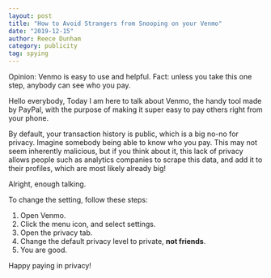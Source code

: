```yaml
---
layout: post
title: "How to Avoid Strangers from Snooping on your Venmo"
date: "2019-12-15"
author: Reece Dunham
category: publicity
tag: spying
---
```


Opinion: Venmo is easy to use and helpful.
Fact: unless you take this one step, anybody can see who you pay.

Hello everybody,
Today I am here to talk about Venmo, the handy tool made by PayPal,
with the purpose of making it super easy to pay others right from your phone.

By default, your transaction history is public, which is a big no-no for privacy.
Imagine somebody being able to know who you pay.
This may not seem inherently malicious, but if you think about it, this lack of
privacy allows people such as analytics companies to scrape this data, and add it
to their profiles, which are most likely already big!

Alright, enough talking.

To change the setting, follow these steps:

1. Open Venmo.
2. Click the menu icon, and select settings.
3. Open the privacy tab.
4. Change the default privacy level to private, **not friends**.
5. You are good.

Happy paying in privacy!
